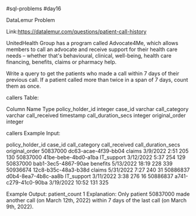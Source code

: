#sql-problems
#day16

DataLemur Problem

Link:https://datalemur.com/questions/patient-call-history

UnitedHealth Group has a program called Advocate4Me, which allows members to call an advocate and receive support for their health care needs – whether that's behavioural, clinical, well-being, health care financing, benefits, claims or pharmacy help.

Write a query to get the patients who made a call within 7 days of their previous call. If a patient called more than twice in a span of 7 days, count them as once.


callers Table:

Column Name	Type
policy_holder_id	integer
case_id	varchar
call_category	varchar
call_received	timestamp
call_duration_secs	integer
original_order	integer

callers Example Input:

policy_holder_id	case_id	call_category	call_received	call_duration_secs	original_order
50837000	dc63-acae-4f39-bb04	claims	3/9/2022 2:51	205	130
50837000	41be-bebe-4bd0-a1ba	IT_support	3/12/2022 5:37	254	129
50837000	bab1-3ec5-4867-90ae	benefits	5/13/2022 18:19	228	339
50936674	12c8-b35c-48a3-b38d	claims	5/31/2022 7:27	240	31
50886837	d0b4-8ea7-4b8c-aa8b	IT_support	3/11/2022 3:38	276	16
50886837	a741-c279-41c0-90ba		3/19/2022 10:52	131	325

Example Output:
patient_count
1
Explanation:
Only patient 50837000 made another call (on March 12th, 2022) within 7 days of the last call (on March 9th, 2022).